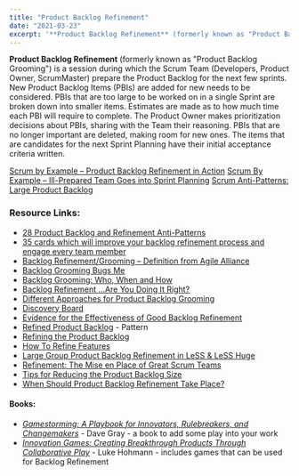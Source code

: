 ```yaml
---
title: "Product Backlog Refinement"
date: "2021-03-23"
excerpt: '**Product Backlog Refinement** (formerly known as "Product Backlog Grooming") is a session'
---
```


**Product Backlog Refinement** (formerly known as "Product Backlog Grooming") is a session during which the Scrum Team (Developers, Product Owner, ScrumMaster) prepare the Product Backlog for the next few sprints. New Product Backlog Items (PBIs) are added for new needs to be considered. PBIs that are too large to be worked on in a single Sprint are broken down into smaller items. Estimates are made as to how much time each PBI will require to complete. The Product Owner makes prioritization decisions about PBIs, sharing with the Team their reasoning. PBIs that are no longer important are deleted, making room for new ones. The items that are candidates for the next Sprint Planning have their initial acceptance criteria written.

[Scrum by Example – Product Backlog Refinement in Action]((/blog/scrum-product-backlog-refinement.html))
[Scrum By Example – Ill-Prepared Team Goes into Sprint Planning]((/blog/the-scrummaster-tales.html))
[Scrum Anti-Patterns: Large Product Backlog](https://resources.scrumalliance.org/Article/scrum-anti-patterns-large-product-backlog)

### Resource Links:

- [28 Product Backlog and Refinement Anti-Patterns](https://age-of-product.com/28-product-backlog-anti-patterns/)
- [35 cards which will improve your backlog refinement process and engage every team member](https://hackernoon.com/35-cards-which-will-improve-your-backlog-refinement-process-and-engage-every-team-member-54f929fdd282)
- [Backlog Refinement/Grooming – Definition from Agile Alliance](https://www.agilealliance.org/glossary/backlog-refinement/)
- [Backlog Grooming Bugs Me](https://www.jpattonassociates.com/backlog-grooming-bugs-me/)
- [Backlog Grooming: Who, When and How](https://www.infoq.com/news/2010/05/backlog-grooming/)
- [Backlog Refinement …Are You Doing It Right?](https://rgalen.com/agile-training-news/2016/4/24/backlog-refinement-are-you-doing-it-right)
- [Different Approaches for Product Backlog Grooming](https://www.infoq.com/news/2013/05/approaches-backlog-grooming/)
- [Discovery Board](https://insideproduct.co/discovery-board/)
- [Evidence for the Effectiveness of Good Backlog Refinement](https://www.leadingagile.com/2013/06/visual-evidence-of-an-agile-release/)
- [Refined Product Backlog](https://sites.google.com/a/scrumplop.org/published-patterns/value-stream/product-backlog/refined-product-backlog) - Pattern
- [Refining the Product Backlog](https://www.romanpichler.com/blog/refining-the-product-backlog/)
- [How To Refine Features](https://insideproduct.co/feature-refinement/)
- [Large Group Product Backlog Refinement in LeSS & LeSS Huge](https://www.infoq.com/presentations/less-workshop-backlog-refinement/)
- [Refinement: The Mise en Place of Great Scrum Teams](https://medium.com/the-liberators/refinement-the-mise-en-place-of-great-scrum-teams-78d7556a7952)
- [Tips for Reducing the Product Backlog Size](https://www.romanpichler.com/blog/how-to-reduce-the-product-backlog-size/)
- [When Should Product Backlog Refinement Take Place?](https://www.romanpichler.com/blog/when-should-product-backlog-refinement-take-place/)

#### Books:

- [_Gamestorming: A Playbook for Innovators, Rulebreakers, and Changemakers_](https://www.amazon.com/Gamestorming-Playbook-Innovators-Rulebreakers-Changemakers/dp/0596804172/&tag=notesfromatoo-20/) - Dave Gray - a book to add some play into your work
- [_Innovation Games: Creating Breakthrough Products Through Collaborative Play_](https://www.amazon.com/Innovation-Games-Creating-Breakthrough-Collaborative/dp/0321437292/&tag=notesfromatoo-20/) - Luke Hohmann - includes games that can be used for Backlog Refinement
